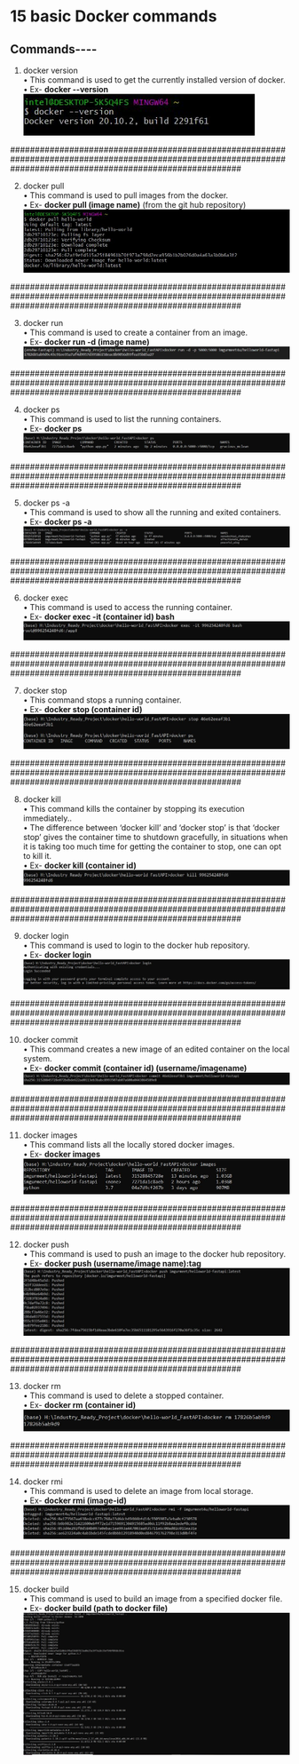 # 15 basic Docker commands

## Commands----

1) docker version<br>
•	This command is used to get the currently installed version of docker.<br>
• Ex- <b>docker --version</b><br>
![](images/docker_version.JPG)<br>

###############################################################################################################################################################

2) docker pull<br>
•	This command is used to pull images from the docker.<br>
• Ex- <b>docker pull (image name)</b> (from the git hub repository)<br>
![](images/docker_pull.JPG)<br>

###############################################################################################################################################################

3)	docker run<br>
•	This command is used to create a container from an image.<br>
•	Ex- <b>docker run -d (image name)</b><br>
![](images/docker_run.JPG)<br>

###############################################################################################################################################################

4) docker ps<br>
•	This command is used to list the running containers.<br>
•	Ex- <b>docker ps </b> <br>
![](images/docker_ps.JPG)<br>

###############################################################################################################################################################

5)	docker ps -a <br>
•	This command is used to show all the running and exited containers.<br>
  •	Ex- <b>docker ps -a</b> <br>
![](images/docker_ps_a.JPG)<br>

###############################################################################################################################################################

6)	docker exec<br>
•	This command is used to access the running container.<br>
•	Ex- <b>docker exec -it (container id) bash</b> <br>
![](images/docker_exec.JPG)<br>

###############################################################################################################################################################

7)	docker stop<br>
•	This command stops a running container.<br>
• Ex- <b>docker stop (container id)</b><br>
![](images/docker_stop.JPG)<br>

###############################################################################################################################################################

8)	docker kill<br>
•	This command kills the container by stopping its execution immediately.. <br>
•	The difference between ‘docker kill’ and ‘docker stop’ is that ‘docker stop’ gives the container time to shutdown gracefully, in situations when it is taking too       much time for getting the container to stop, one can opt to kill it. <br>
•	Ex- <b>docker kill (container id)</b><br>
![](images/docker_kill.JPG)<br>

###############################################################################################################################################################

9)	docker login<br>
•	This command is used to login to the docker hub repository.<br>
•	Ex- <b>docker login</b><br>
![](images/docker_login.JPG)<br>

###############################################################################################################################################################

10)	docker commit<br>
•	This command creates a new image of an edited container on the local system.<br>
•	Ex- <b>docker commit (container id) (username/imagename)</b><br>
![](images/docker_commit.JPG)<br>

###############################################################################################################################################################

11)	docker images<br>
•	This command lists all the locally stored docker images. <br>
•	Ex- <b>docker images</b><br>
![](images/docker_images.JPG)<br>

###############################################################################################################################################################

12)	docker push<br>
•	This command is used to push an image to the docker hub repository.<br>
•	Ex- <b>docker push (username/image name):tag </b><br>
![](images/docker_push.JPG)<br>

###############################################################################################################################################################

13)	docker rm<br>
•	This command is used to delete a stopped container.<br>
•	Ex- <b>docker rm (container id)</b><br>
![](images/docker_rm.JPG)<br>

###############################################################################################################################################################

14)	docker rmi<br>
•	This command is used to delete an image from local storage.<br>
•	Ex- <b>docker rmi (image-id)</b> <br>
![](images/docker_rmi.JPG)<br>

###############################################################################################################################################################

15)	docker build<br>
• This command is used to build an image from a specified docker file.<br>
• Ex- <b>docker build (path to docker file)</b><br>
![](images/docker_build.JPG)<br>
